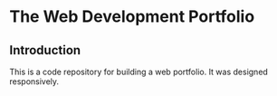 # The  Web Development Portfolio 


## Introduction
This is a code repository for building a web portfolio. It was designed responsively.


